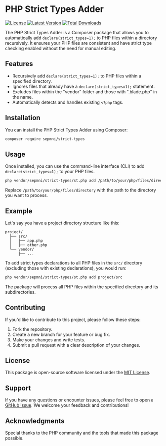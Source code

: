 # PHP Strict Types Adder

[![License](https://img.shields.io/badge/License-MIT-blue.svg)](LICENSE)
[![Latest Version](https://img.shields.io/packagist/v/sepmni/strict-types)](https://packagist.org/packages/sepmni/strict-types)
[![Total Downloads](https://img.shields.io/packagist/dt/sepmni/strict-types)](https://packagist.org/packages/sepmni/strict-types)

The PHP Strict Types Adder is a Composer package that allows you to automatically add `declare(strict_types=1);` to PHP files within a directory recursively. It ensures your PHP files are consistent and have strict type checking enabled without the need for manual editing.

## Features

- Recursively add `declare(strict_types=1);` to PHP files within a specified directory.
- Ignores files that already have a `declare(strict_types=1);` statement.
- Excludes files within the "vendor" folder and those with ".blade.php" in the name.
- Automatically detects and handles existing `<?php` tags.

## Installation

You can install the PHP Strict Types Adder using Composer:

```bash
composer require sepmni/strict-types
```

## Usage

Once installed, you can use the command-line interface (CLI) to add `declare(strict_types=1);` to your PHP files.

```bash
php vendor/sepmni/strict-types/st.php add /path/to/your/php/files/directory
```

Replace `/path/to/your/php/files/directory` with the path to the directory you want to process.

## Example

Let's say you have a project directory structure like this:

```
project/
  ├── src/
  │   ├── app.php
  │   ├── other.php
  └── vendor/
      ├── ...
```

To add strict types declarations to all PHP files in the `src/` directory (excluding those with existing declarations), you would run:

```bash
php vendor/sepmni/strict-types/st.php add project/src
```

The package will process all PHP files within the specified directory and its subdirectories.

## Contributing

If you'd like to contribute to this project, please follow these steps:

1. Fork the repository.
2. Create a new branch for your feature or bug fix.
3. Make your changes and write tests.
4. Submit a pull request with a clear description of your changes.

## License

This package is open-source software licensed under the [MIT License](LICENSE).

## Support

If you have any questions or encounter issues, please feel free to open a [GitHub issue](https://github.com/sepmni/strict-types/issues). We welcome your feedback and contributions!

## Acknowledgments

Special thanks to the PHP community and the tools that made this package possible.
